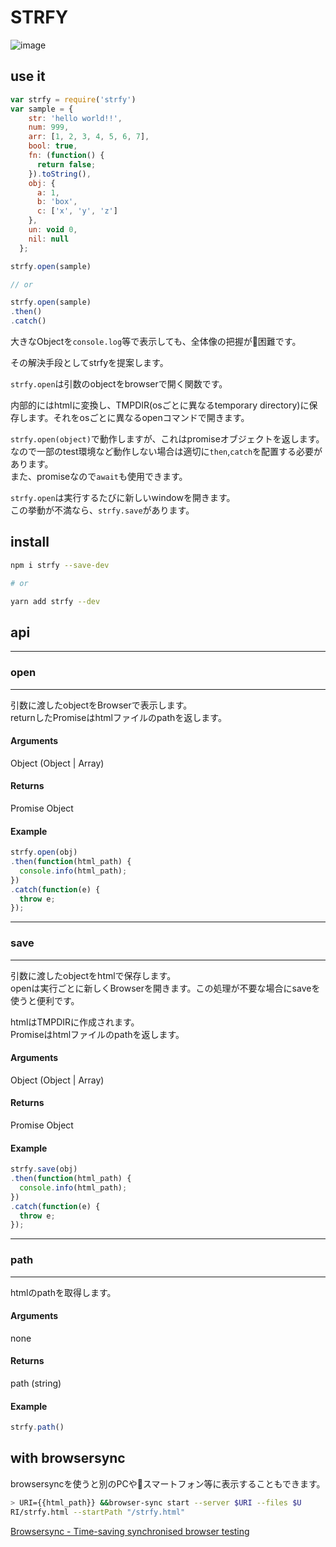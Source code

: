 # STRFY

![image](https://user-images.githubusercontent.com/9634573/46605903-107b7900-cb36-11e8-95fc-e232b2862cdd.png)

## use it

```js
var strfy = require('strfy')
var sample = {
    str: 'hello world!!',
    num: 999,
    arr: [1, 2, 3, 4, 5, 6, 7],
    bool: true,
    fn: (function() {
      return false;
    }).toString(),
    obj: {
      a: 1,
      b: 'box',
      c: ['x', 'y', 'z']
    },
    un: void 0,
    nil: null
  };

strfy.open(sample)

// or

strfy.open(sample)
.then()
.catch()
```

  
大きなObjectを`console.log`等で表示しても、全体像の把握が困難です。

その解決手段としてstrfyを提案します。


`strfy.open`は引数のobjectをbrowserで開く関数です。

内部的にはhtmlに変換し、TMPDIR(osごとに異なるtemporary directory)に保存します。それをosごとに異なるopenコマンドで開きます。

`strfy.open(object)`で動作しますが、これはpromiseオブジェクトを返します。  
なので一部のtest環境など動作しない場合は適切に`then`,`catch`を配置する必要があります。  
また、promiseなので`await`も使用できます。

`strfy.open`は実行するたびに新しいwindowを開きます。  
この挙動が不満なら、`strfy.save`があります。

## install

```sh
npm i strfy --save-dev

# or

yarn add strfy --dev
```

## api

---
### open
---

引数に渡したobjectをBrowserで表示します。  
returnしたPromiseはhtmlファイルのpathを返します。
#### Arguments
Object (Object | Array)

#### Returns
Promise Object

#### Example

```js
strfy.open(obj)
.then(function(html_path) {
  console.info(html_path);
})
.catch(function(e) {
  throw e;
});
```
---
### save
---

引数に渡したobjectをhtmlで保存します。  
openは実行ごとに新しくBrowserを開きます。この処理が不要な場合にsaveを使うと便利です。


htmlはTMPDIRに作成されます。  
Promiseはhtmlファイルのpathを返します。
#### Arguments
Object (Object | Array)

#### Returns
Promise Object

#### Example

```js
strfy.save(obj)
.then(function(html_path) {
  console.info(html_path);
})
.catch(function(e) {
  throw e;
});
```
---
### path
---

htmlのpathを取得します。
#### Arguments
none

#### Returns
path (string)

#### Example

```js
strfy.path()
```

## with browsersync

browsersyncを使うと別のPCやスマートフォン等に表示することもできます。

```sh
> URI={{html_path}} &&browser-sync start --server $URI --files $U
RI/strfy.html --startPath "/strfy.html"
```

[Browsersync \- Time\-saving synchronised browser testing](https://browsersync.io/)